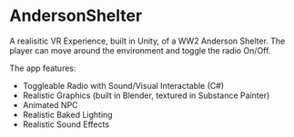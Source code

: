 # AndersonShelter

A realisitic VR Experience, built in Unity, of a WW2 Anderson Shelter. 
The player can move around the environment and toggle the radio On/Off. 

The app features:

- Toggleable Radio with Sound/Visual Interactable (C#)
- Realistic Graphics (built in Blender, textured in Substance Painter)
- Animated NPC
- Realistic Baked Lighting
- Realistic Sound Effects
